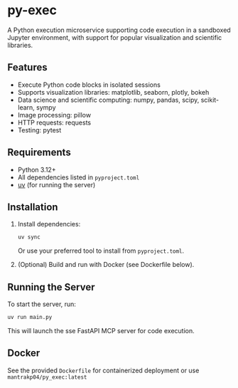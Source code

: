# py-exec

A Python execution microservice supporting code execution in a sandboxed Jupyter environment, with support for popular visualization and scientific libraries.

## Features
- Execute Python code blocks in isolated sessions
- Supports visualization libraries: matplotlib, seaborn, plotly, bokeh
- Data science and scientific computing: numpy, pandas, scipy, scikit-learn, sympy
- Image processing: pillow
- HTTP requests: requests
- Testing: pytest

## Requirements
- Python 3.12+
- All dependencies listed in `pyproject.toml`
- [uv](https://github.com/astral-sh/uv) (for running the server)

## Installation
1. Install dependencies:
   ```sh
   uv sync
   ```
   Or use your preferred tool to install from `pyproject.toml`.

2. (Optional) Build and run with Docker (see Dockerfile below).

## Running the Server
To start the server, run:

```sh
uv run main.py
```

This will launch the sse FastAPI MCP server for code execution.

## Docker
See the provided `Dockerfile` for containerized deployment or use `mantrakp04/py_exec:latest`